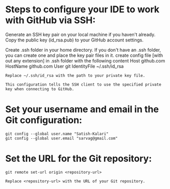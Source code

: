 # Steps to configure your IDE to work with GitHub via SSH:

Generate an SSH key pair on your local machine if you haven't already.
Copy the public key (id_rsa.pub) to your GitHub account settings.

Create .ssh folder in your home directory. 
    If you don't have an .ssh folder, you can create one and place the key pair files in it.
create config file [with out any extension] in .ssh folder with the following content
    Host github.com
        HostName github.com
        User git
        IdentityFile ~/.ssh/id_rsa

    Replace ~/.ssh/id_rsa with the path to your private key file.
    
    This configuration tells the SSH client to use the specified private key when connecting to GitHub.
    
    

# Set your username and email in the Git configuration:
    git config --global user.name "Satish-Kalari"
    git config --global user.email "sarvag@gmail.com"

# Set the URL for the Git repository:
    git remote set-url origin <repository-url>
    
    Replace <repository-url> with the URL of your Git repository.


    
